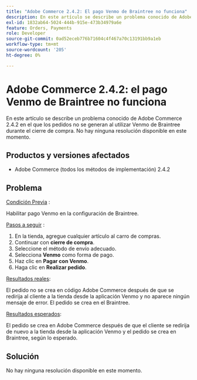 ```yaml
---
title: "Adobe Commerce 2.4.2: El pago Venmo de Braintree no funciona"
description: En este artículo se describe un problema conocido de Adobe Commerce 2.4.2 en el que los pedidos no se generan al utilizar Venmo de Braintree durante el cierre de compra. No hay ninguna resolución disponible en este momento.
exl-id: 1832ab64-5024-444b-915e-473b34979a6e
feature: Orders, Payments
role: Developer
source-git-commit: 0ad52eceb776b71604c4f467a70c13191bb9a1eb
workflow-type: tm+mt
source-wordcount: '205'
ht-degree: 0%

---
```


# Adobe Commerce 2.4.2: el pago Venmo de Braintree no funciona

En este artículo se describe un problema conocido de Adobe Commerce 2.4.2 en el que los pedidos no se generan al utilizar Venmo de Braintree durante el cierre de compra. No hay ninguna resolución disponible en este momento.

## Productos y versiones afectados

* Adobe Commerce (todos los métodos de implementación) 2.4.2

## Problema

<u>Condición Previa</u> :

Habilitar pago Venmo en la configuración de Braintree.

<u>Pasos a seguir</u> :

1. En la tienda, agregue cualquier artículo al carro de compras.
1. Continuar con **cierre de compra**.
1. Seleccione el método de envío adecuado.
1. Selecciona **Venmo** como forma de pago.
1. Haz clic en **Pagar con Venmo**.
1. Haga clic en **Realizar pedido**.

<u>Resultados reales</u>:

El pedido no se crea en código Adobe Commerce después de que se redirija al cliente a la tienda desde la aplicación Venmo y no aparece ningún mensaje de error. El pedido se crea en el Braintree.

<u>Resultados esperados</u>:

El pedido se crea en Adobe Commerce después de que el cliente se redirija de nuevo a la tienda desde la aplicación Venmo y el pedido se crea en Braintree, según lo esperado.

## Solución

No hay ninguna resolución disponible en este momento.
